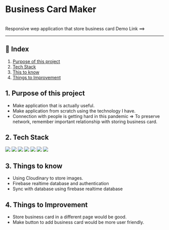 # Business Card Maker 

<br>
Responsive wep application that store business card 
Demo Link ==> 

---

## 🔗 Index

1. [Purpose of this project](#1-Purpose-of-this-project)
2. [Tech Stack](#2-Tech-Stack)
3. [This to know](#3-Things-to-know)
4. [Things to Improvement](#4-Things-to-Improvement)


## 1. Purpose of this project

- Make application that is actually useful.
- Make application from scratch using the technology I have.
- Connection with people is getting hard in this pandemic => To preserve network, remember important relationship with storing business card.

## 2. Tech Stack 

<span id="use-tech">
  <img src="https://img.shields.io/badge/Javascript-orange?style=flat-square&logo=JavaScript&logoColor=white"/>
  <img src="https://img.shields.io/badge/css-blue?style=flat-square&logo=CSS3&logoColor=white"/>
  <img src="https://img.shields.io/badge/HTML-red?style=flat-square&logo=HTML5&logoColor=white"/>
  <img src="https://img.shields.io/badge/React-blue?style=flat-square&logo=React&logoColor=white"/>
  <img src="https://img.shields.io/badge/ReactRouter-critical?style=flat-square&logo=React&logoColor=white"/>
  <img src="https://img.shields.io/badge/firebase-yellow?style=flat-square&logo=firebase&logoColor=white"/>
  <img src="https://img.shields.io/badge/Cloudinary-orange?style=flat-square&logoColor=white"/>

</span>

## 3. Things to know 

  - Using Cloudinary to store images.
  - Firebase realtime database and authentication 
  - Sync with database using firebase realtime database 

## 4. Things to Improvement 

  - Store business card in a different page would be good.
  - Make button to add business card would be more user friendly.
  


